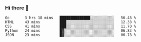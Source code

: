 ### Hi there 👋

<!--
**KLXLjun/KLXLjun** is a ✨ _special_ ✨ repository because its `README.md` (this file) appears on your GitHub profile.

Here are some ideas to get you started:

- 🔭 I’m currently working on ...
- 🌱 I’m currently learning ...
- 👯 I’m looking to collaborate on ...
- 🤔 I’m looking for help with ...
- 💬 Ask me about ...
- 📫 How to reach me: ...
- 😄 Pronouns: ...
- ⚡ Fun fact: ...
-->

<!--START_SECTION:waka-->
```text
Go       3 hrs 18 mins   ██████████████░░░░░░░░░░░   56.48 % 
HTML     43 mins         ███░░░░░░░░░░░░░░░░░░░░░░   12.38 % 
CSS      41 mins         ███░░░░░░░░░░░░░░░░░░░░░░   11.70 % 
Python   24 mins         █▓░░░░░░░░░░░░░░░░░░░░░░░   06.83 % 
JSON     23 mins         █▓░░░░░░░░░░░░░░░░░░░░░░░   06.78 % 
```
<!--END_SECTION:waka-->
